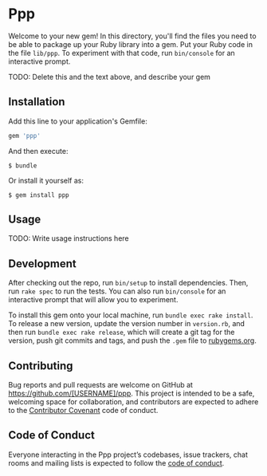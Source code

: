 # Ppp

Welcome to your new gem! In this directory, you'll find the files you need to be able to package up your Ruby library into a gem. Put your Ruby code in the file `lib/ppp`. To experiment with that code, run `bin/console` for an interactive prompt.

TODO: Delete this and the text above, and describe your gem

## Installation

Add this line to your application's Gemfile:

```ruby
gem 'ppp'
```

And then execute:

    $ bundle

Or install it yourself as:

    $ gem install ppp

## Usage

TODO: Write usage instructions here

## Development

After checking out the repo, run `bin/setup` to install dependencies. Then, run `rake spec` to run the tests. You can also run `bin/console` for an interactive prompt that will allow you to experiment.

To install this gem onto your local machine, run `bundle exec rake install`. To release a new version, update the version number in `version.rb`, and then run `bundle exec rake release`, which will create a git tag for the version, push git commits and tags, and push the `.gem` file to [rubygems.org](https://rubygems.org).

## Contributing

Bug reports and pull requests are welcome on GitHub at https://github.com/[USERNAME]/ppp. This project is intended to be a safe, welcoming space for collaboration, and contributors are expected to adhere to the [Contributor Covenant](http://contributor-covenant.org) code of conduct.

## Code of Conduct

Everyone interacting in the Ppp project’s codebases, issue trackers, chat rooms and mailing lists is expected to follow the [code of conduct](https://github.com/[USERNAME]/ppp/blob/master/CODE_OF_CONDUCT.md).
